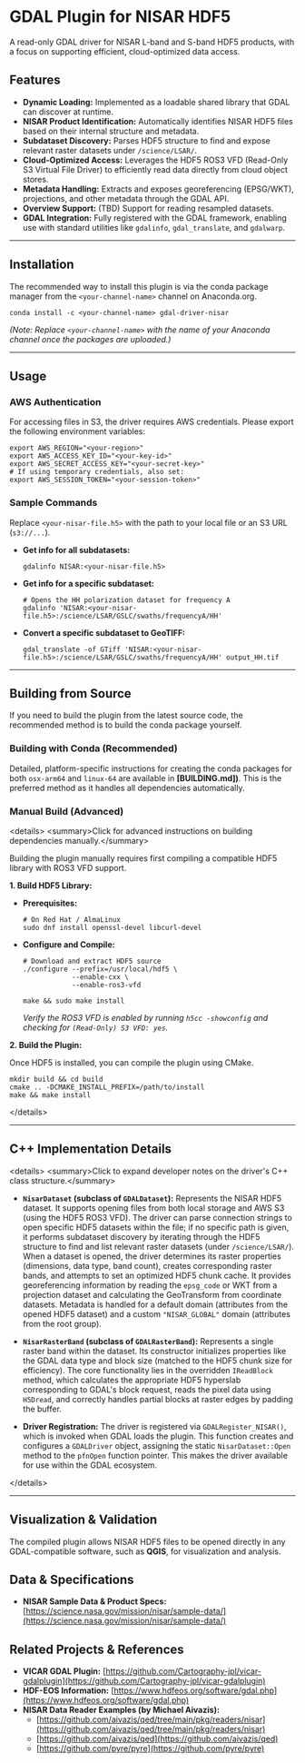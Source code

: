 # GDAL Plugin for NISAR HDF5

A read-only GDAL driver for NISAR L-band and S-band HDF5 products, with a focus on supporting efficient, cloud-optimized data access.

## Features

  * **Dynamic Loading:** Implemented as a loadable shared library that GDAL can discover at runtime.
  * **NISAR Product Identification:** Automatically identifies NISAR HDF5 files based on their internal structure and metadata.
  * **Subdataset Discovery:** Parses HDF5 structure to find and expose relevant raster datasets under `/science/LSAR/`.
  * **Cloud-Optimized Access:** Leverages the HDF5 ROS3 VFD (Read-Only S3 Virtual File Driver) to efficiently read data directly from cloud object stores.
  * **Metadata Handling:** Extracts and exposes georeferencing (EPSG/WKT), projections, and other metadata through the GDAL API.
  * **Overview Support:** (TBD) Support for reading resampled datasets.
  * **GDAL Integration:** Fully registered with the GDAL framework, enabling use with standard utilities like `gdalinfo`, `gdal_translate`, and `gdalwarp`.

-----

## Installation

The recommended way to install this plugin is via the conda package manager from the `<your-channel-name>` channel on Anaconda.org.

```shell
conda install -c <your-channel-name> gdal-driver-nisar
```

*(Note: Replace `<your-channel-name>` with the name of your Anaconda channel once the packages are uploaded.)*

-----

## Usage

### AWS Authentication

For accessing files in S3, the driver requires AWS credentials. Please export the following environment variables:

```shell
export AWS_REGION="<your-region>"
export AWS_ACCESS_KEY_ID="<your-key-id>"
export AWS_SECRET_ACCESS_KEY="<your-secret-key>"
# If using temporary credentials, also set:
export AWS_SESSION_TOKEN="<your-session-token>"
```

### Sample Commands

Replace `<your-nisar-file.h5>` with the path to your local file or an S3 URL (`s3://...`).

  * **Get info for all subdatasets:**

    ```shell
    gdalinfo NISAR:<your-nisar-file.h5>
    ```

  * **Get info for a specific subdataset:**

    ```shell
    # Opens the HH polarization dataset for frequency A
    gdalinfo 'NISAR:<your-nisar-file.h5>:/science/LSAR/GSLC/swaths/frequencyA/HH'
    ```

  * **Convert a specific subdataset to GeoTIFF:**

    ```shell
    gdal_translate -of GTiff 'NISAR:<your-nisar-file.h5>:/science/LSAR/GSLC/swaths/frequencyA/HH' output_HH.tif
    ```

-----

## Building from Source

If you need to build the plugin from the latest source code, the recommended method is to build the conda package yourself.

### Building with Conda (Recommended)

Detailed, platform-specific instructions for creating the conda packages for both `osx-arm64` and `linux-64` are available in **[BUILDING.md])**. This is the preferred method as it handles all dependencies automatically.

### Manual Build (Advanced)

\<details\>
\<summary\>Click for advanced instructions on building dependencies manually.\</summary\>

Building the plugin manually requires first compiling a compatible HDF5 library with ROS3 VFD support.

**1. Build HDF5 Library:**

  * **Prerequisites:**

    ```shell
    # On Red Hat / AlmaLinux
    sudo dnf install openssl-devel libcurl-devel
    ```

  * **Configure and Compile:**

    ```shell
    # Download and extract HDF5 source
    ./configure --prefix=/usr/local/hdf5 \
                --enable-cxx \
                --enable-ros3-vfd

    make && sudo make install
    ```

    *Verify the ROS3 VFD is enabled by running `h5cc -showconfig` and checking for `(Read-Only) S3 VFD: yes`.*

**2. Build the Plugin:**

Once HDF5 is installed, you can compile the plugin using CMake.

```shell
mkdir build && cd build
cmake .. -DCMAKE_INSTALL_PREFIX=/path/to/install
make && make install
```

\</details\>

-----

## C++ Implementation Details

\<details\>
\<summary\>Click to expand developer notes on the driver's C++ class structure.\</summary\>

  * **`NisarDataset` (subclass of `GDALDataset`):** Represents the NISAR HDF5 dataset. It supports opening files from both local storage and AWS S3 (using the HDF5 ROS3 VFD). The driver can parse connection strings to open specific HDF5 datasets within the file; if no specific path is given, it performs subdataset discovery by iterating through the HDF5 structure to find and list relevant raster datasets (under `/science/LSAR/`). When a dataset is opened, the driver determines its raster properties (dimensions, data type, band count), creates corresponding raster bands, and attempts to set an optimized HDF5 chunk cache. It provides georeferencing information by reading the `epsg_code` or WKT from a projection dataset and calculating the GeoTransform from coordinate datasets. Metadata is handled for a default domain (attributes from the opened HDF5 dataset) and a custom `"NISAR_GLOBAL"` domain (attributes from the root group).

  * **`NisarRasterBand` (subclass of `GDALRasterBand`):** Represents a single raster band within the dataset. Its constructor initializes properties like the GDAL data type and block size (matched to the HDF5 chunk size for efficiency). The core functionality lies in the overridden `IReadBlock` method, which calculates the appropriate HDF5 hyperslab corresponding to GDAL's block request, reads the pixel data using `H5Dread`, and correctly handles partial blocks at raster edges by padding the buffer.

  * **Driver Registration:** The driver is registered via `GDALRegister_NISAR()`, which is invoked when GDAL loads the plugin. This function creates and configures a `GDALDriver` object, assigning the static `NisarDataset::Open` method to the `pfnOpen` function pointer. This makes the driver available for use within the GDAL ecosystem.

\</details\>

-----

## Visualization & Validation

The compiled plugin allows NISAR HDF5 files to be opened directly in any GDAL-compatible software, such as **QGIS**, for visualization and analysis.

## Data & Specifications

  * **NISAR Sample Data & Product Specs:** [https://science.nasa.gov/mission/nisar/sample-data/](https://science.nasa.gov/mission/nisar/sample-data/)

## Related Projects & References

  * **VICAR GDAL Plugin:** [https://github.com/Cartography-jpl/vicar-gdalplugin](https://github.com/Cartography-jpl/vicar-gdalplugin)
  * **HDF-EOS Information:** [https://www.hdfeos.org/software/gdal.php](https://www.hdfeos.org/software/gdal.php)
  * **NISAR Data Reader Examples (by Michael Aivazis):**
      * [https://github.com/aivazis/qed/tree/main/pkg/readers/nisar](https://github.com/aivazis/qed/tree/main/pkg/readers/nisar)
      * [https://github.com/aivazis/qed](https://github.com/aivazis/qed)
      * [https://github.com/pyre/pyre](https://github.com/pyre/pyre)
